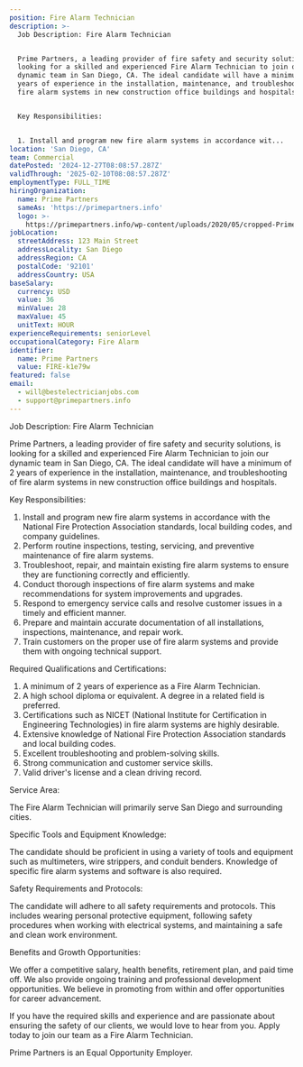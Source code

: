```yaml
---
position: Fire Alarm Technician
description: >-
  Job Description: Fire Alarm Technician


  Prime Partners, a leading provider of fire safety and security solutions, is
  looking for a skilled and experienced Fire Alarm Technician to join our
  dynamic team in San Diego, CA. The ideal candidate will have a minimum of 2
  years of experience in the installation, maintenance, and troubleshooting of
  fire alarm systems in new construction office buildings and hospitals.


  Key Responsibilities:


  1. Install and program new fire alarm systems in accordance wit...
location: 'San Diego, CA'
team: Commercial
datePosted: '2024-12-27T08:08:57.287Z'
validThrough: '2025-02-10T08:08:57.287Z'
employmentType: FULL_TIME
hiringOrganization:
  name: Prime Partners
  sameAs: 'https://primepartners.info'
  logo: >-
    https://primepartners.info/wp-content/uploads/2020/05/cropped-Prime-Partners-Logo-NO-BG-1-1.png
jobLocation:
  streetAddress: 123 Main Street
  addressLocality: San Diego
  addressRegion: CA
  postalCode: '92101'
  addressCountry: USA
baseSalary:
  currency: USD
  value: 36
  minValue: 28
  maxValue: 45
  unitText: HOUR
experienceRequirements: seniorLevel
occupationalCategory: Fire Alarm
identifier:
  name: Prime Partners
  value: FIRE-k1e79w
featured: false
email:
  - will@bestelectricianjobs.com
  - support@primepartners.info
---
```




Job Description: Fire Alarm Technician

Prime Partners, a leading provider of fire safety and security solutions, is looking for a skilled and experienced Fire Alarm Technician to join our dynamic team in San Diego, CA. The ideal candidate will have a minimum of 2 years of experience in the installation, maintenance, and troubleshooting of fire alarm systems in new construction office buildings and hospitals.

Key Responsibilities:

1. Install and program new fire alarm systems in accordance with the National Fire Protection Association standards, local building codes, and company guidelines.
2. Perform routine inspections, testing, servicing, and preventive maintenance of fire alarm systems.
3. Troubleshoot, repair, and maintain existing fire alarm systems to ensure they are functioning correctly and efficiently.
4. Conduct thorough inspections of fire alarm systems and make recommendations for system improvements and upgrades.
5. Respond to emergency service calls and resolve customer issues in a timely and efficient manner.
6. Prepare and maintain accurate documentation of all installations, inspections, maintenance, and repair work.
7. Train customers on the proper use of fire alarm systems and provide them with ongoing technical support.

Required Qualifications and Certifications:

1. A minimum of 2 years of experience as a Fire Alarm Technician.
2. A high school diploma or equivalent. A degree in a related field is preferred.
3. Certifications such as NICET (National Institute for Certification in Engineering Technologies) in fire alarm systems are highly desirable.
4. Extensive knowledge of National Fire Protection Association standards and local building codes.
5. Excellent troubleshooting and problem-solving skills.
6. Strong communication and customer service skills.
7. Valid driver's license and a clean driving record.

Service Area:

The Fire Alarm Technician will primarily serve San Diego and surrounding cities.

Specific Tools and Equipment Knowledge:

The candidate should be proficient in using a variety of tools and equipment such as multimeters, wire strippers, and conduit benders. Knowledge of specific fire alarm systems and software is also required.

Safety Requirements and Protocols:

The candidate will adhere to all safety requirements and protocols. This includes wearing personal protective equipment, following safety procedures when working with electrical systems, and maintaining a safe and clean work environment.

Benefits and Growth Opportunities:

We offer a competitive salary, health benefits, retirement plan, and paid time off. We also provide ongoing training and professional development opportunities. We believe in promoting from within and offer opportunities for career advancement.

If you have the required skills and experience and are passionate about ensuring the safety of our clients, we would love to hear from you. Apply today to join our team as a Fire Alarm Technician.

Prime Partners is an Equal Opportunity Employer.
